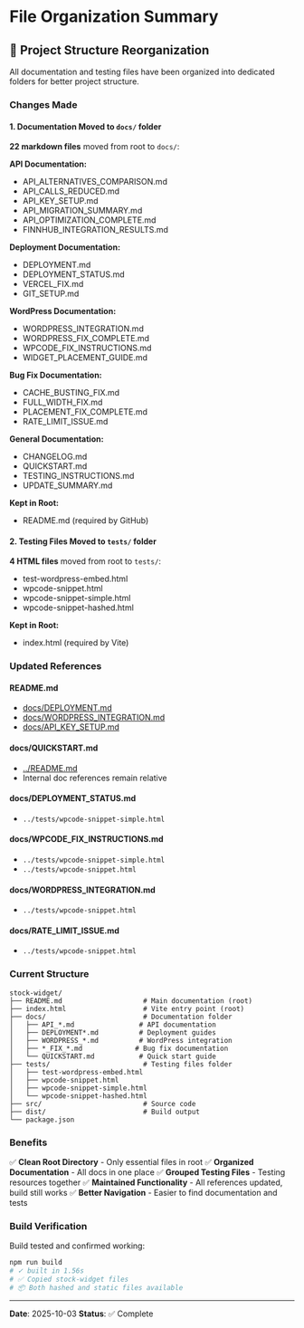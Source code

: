 # File Organization Summary

## 📁 Project Structure Reorganization

All documentation and testing files have been organized into dedicated folders for better project structure.

### Changes Made

#### 1. Documentation Moved to `docs/` folder
**22 markdown files** moved from root to `docs/`:

**API Documentation:**
- API_ALTERNATIVES_COMPARISON.md
- API_CALLS_REDUCED.md
- API_KEY_SETUP.md
- API_MIGRATION_SUMMARY.md
- API_OPTIMIZATION_COMPLETE.md
- FINNHUB_INTEGRATION_RESULTS.md

**Deployment Documentation:**
- DEPLOYMENT.md
- DEPLOYMENT_STATUS.md
- VERCEL_FIX.md
- GIT_SETUP.md

**WordPress Documentation:**
- WORDPRESS_INTEGRATION.md
- WORDPRESS_FIX_COMPLETE.md
- WPCODE_FIX_INSTRUCTIONS.md
- WIDGET_PLACEMENT_GUIDE.md

**Bug Fix Documentation:**
- CACHE_BUSTING_FIX.md
- FULL_WIDTH_FIX.md
- PLACEMENT_FIX_COMPLETE.md
- RATE_LIMIT_ISSUE.md

**General Documentation:**
- CHANGELOG.md
- QUICKSTART.md
- TESTING_INSTRUCTIONS.md
- UPDATE_SUMMARY.md

**Kept in Root:**
- README.md (required by GitHub)

#### 2. Testing Files Moved to `tests/` folder
**4 HTML files** moved from root to `tests/`:
- test-wordpress-embed.html
- wpcode-snippet.html
- wpcode-snippet-simple.html
- wpcode-snippet-hashed.html

**Kept in Root:**
- index.html (required by Vite)

### Updated References

#### README.md
- [docs/DEPLOYMENT.md](docs/DEPLOYMENT.md)
- [docs/WORDPRESS_INTEGRATION.md](docs/WORDPRESS_INTEGRATION.md)
- [docs/API_KEY_SETUP.md](docs/API_KEY_SETUP.md)

#### docs/QUICKSTART.md
- [../README.md](../README.md)
- Internal doc references remain relative

#### docs/DEPLOYMENT_STATUS.md
- `../tests/wpcode-snippet-simple.html`

#### docs/WPCODE_FIX_INSTRUCTIONS.md
- `../tests/wpcode-snippet-simple.html`
- `../tests/wpcode-snippet.html`

#### docs/WORDPRESS_INTEGRATION.md
- `../tests/wpcode-snippet.html`

#### docs/RATE_LIMIT_ISSUE.md
- `../tests/wpcode-snippet.html`

### Current Structure

```
stock-widget/
├── README.md                    # Main documentation (root)
├── index.html                   # Vite entry point (root)
├── docs/                        # Documentation folder
│   ├── API_*.md                # API documentation
│   ├── DEPLOYMENT*.md          # Deployment guides
│   ├── WORDPRESS_*.md          # WordPress integration
│   ├── *_FIX_*.md             # Bug fix documentation
│   └── QUICKSTART.md           # Quick start guide
├── tests/                       # Testing files folder
│   ├── test-wordpress-embed.html
│   ├── wpcode-snippet.html
│   ├── wpcode-snippet-simple.html
│   └── wpcode-snippet-hashed.html
├── src/                         # Source code
├── dist/                        # Build output
└── package.json
```

### Benefits

✅ **Clean Root Directory** - Only essential files in root
✅ **Organized Documentation** - All docs in one place
✅ **Grouped Testing Files** - Testing resources together
✅ **Maintained Functionality** - All references updated, build still works
✅ **Better Navigation** - Easier to find documentation and tests

### Build Verification

Build tested and confirmed working:
```bash
npm run build
# ✓ built in 1.56s
# ✅ Copied stock-widget files
# 📦 Both hashed and static files available
```

---

**Date**: 2025-10-03
**Status**: ✅ Complete
